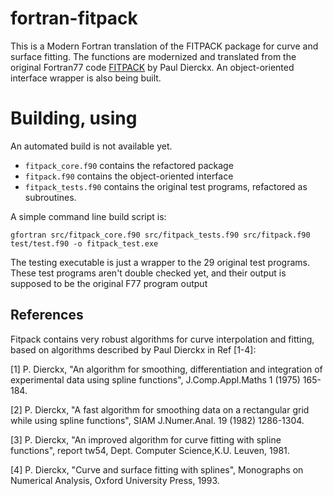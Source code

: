 fortran-fitpack
===

This is a Modern Fortran translation of the FITPACK package for curve and surface fitting.
The functions are modernized and translated from the original Fortran77 code [FITPACK](http://www.netlib.org/dierckx) by Paul Dierckx.
An object-oriented interface wrapper is also being built. 

Building, using
===============

An automated build is not available yet. 
- `fitpack_core.f90` contains the refactored package
- `fitpack.f90` contains the object-oriented interface
- `fitpack_tests.f90` contains the original test programs, refactored as subroutines. 

A simple command line build script is: 

```
gfortran src/fitpack_core.f90 src/fitpack_tests.f90 src/fitpack.f90 test/test.f90 -o fitpack_test.exe
```

The testing executable is just a wrapper to the 29 original test programs. 
These test programs aren't double checked yet, and their output is supposed to be the original F77 program output

 
References
----------
Fitpack contains very robust algorithms for curve interpolation and fitting, based on algorithms described by Paul Dierckx in Ref [1-4]:<br>

[1] P. Dierckx, "An algorithm for smoothing, differentiation and integration of experimental data using spline functions", J.Comp.Appl.Maths 1 (1975) 165-184.

[2] P. Dierckx, "A fast algorithm for smoothing data on a rectangular grid while using spline functions", SIAM J.Numer.Anal. 19 (1982) 1286-1304.

[3] P. Dierckx, "An improved algorithm for curve fitting with spline functions", report tw54, Dept. Computer Science,K.U. Leuven, 1981.

[4] P. Dierckx, "Curve and surface fitting with splines", Monographs on Numerical Analysis, Oxford University Press, 1993.

